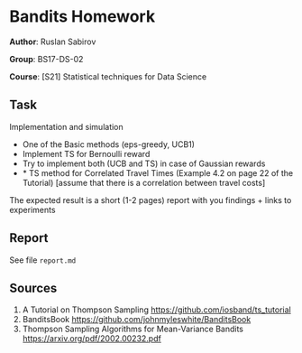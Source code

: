 # Bandits Homework

**Author**: Ruslan Sabirov

**Group**: BS17-DS-02

**Course**: [S21] Statistical techniques for Data Science

## Task
Implementation and simulation
- One of the Basic methods (eps-greedy, UCB1)
- Implement TS for Bernoulli reward
- Try to implement both (UCB and TS) in case of Gaussian rewards
- \* TS method for Correlated Travel Times (Example 4.2 on page 22 of the Tutorial) \[assume that there is a correlation between travel costs]

The expected result is a short (1-2 pages) report with you findings + links to experiments

## Report
See file `report.md`

## Sources
1. A Tutorial on Thompson Sampling https://github.com/iosband/ts_tutorial
1. BanditsBook https://github.com/johnmyleswhite/BanditsBook
1. Thompson Sampling Algorithms for Mean-Variance Bandits
   https://arxiv.org/pdf/2002.00232.pdf